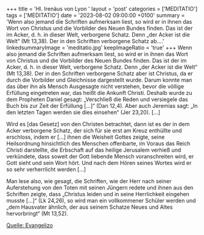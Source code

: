 +++
title = 'Hl. Irenäus von Lyon  '
layout = 'post'
categories = ['MEDITATIO']
tags = ['MEDITATIO']
date = '2023-08-02 09:00:00 +0100'
summary = 'Wenn also jemand die Schriften aufmerksam liest, so wird er in ihnen das Wort von Christus und die Vorbilder des Neuen Bundes finden. Das ist der im Acker, d. h. in dieser Welt, verborgene Schatz. Denn „der Acker ist die Welt“ (Mt 13,38). Der in den Schriften verborgene Schatz ab....'
linkedsummaryImage = 'meditatio.jpg'
keepImageRatio = 'true'
+++
Wenn also jemand die Schriften aufmerksam liest, so wird er in ihnen das Wort von Christus und die Vorbilder des Neuen Bundes finden. Das ist der im Acker, d. h. in dieser Welt, verborgene Schatz. Denn „der Acker ist die Welt“ (Mt 13,38). Der in den Schriften verborgene Schatz aber ist Christus, da er durch die Vorbilder und Gleichnisse dargestellt wurde.<!--more--> Darum konnte man das über ihn als Mensch Ausgesagte nicht verstehen, bevor die völlige Erfüllung eingetreten war, das heißt die Ankunft Christi. Deshalb wurde zu dem Propheten Daniel gesagt: „Verschließ die Reden und versiegele das Buch bis zur Zeit der Erfüllung […]“ (Dan 12,4). Aber auch Jeremias sagt: „In den letzten Tagen werden sie dies einsehen“ (Jer 23,20). […]

Wird es [das Gesetz] von den Christen betrachtet, dann ist es der in dem Acker verborgene Schatz, der sich für sie erst am Kreuz enthüllte und erschloss, indem er […] ihnen die Weisheit Gottes zeigte, seine Heilsordnung hinsichtlich des Menschen offenbarte, im Voraus das Reich Christi darstellte, die Erbschaft auf das heilige Jerusalem verhieß und verkündete, dass soweit der Gott liebende Mensch voranschreiten wird, er Gott sieht und sein Wort hört. Und nach dem Hören seines Wortes wird er so sehr verherrlicht werden […]

Man lese also, wie gesagt, die Schriften, wie der Herr nach seiner Auferstehung von den Toten mit seinen Jüngern redete und ihnen aus den Schriften zeigte, dass „Christus leiden und in seine Herrlichkeit eingehen musste […]“ (Lk 24,26), so wird man ein vollkommener Schüler werden und „dem Hausvater ähnlich, der aus seinem Schatze Neues und Altes hervorbringt“ (Mt 13,52).

[Quelle: Evangelizo](https://evangeliumtagfuertag.org/DE/gospel)
